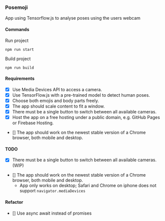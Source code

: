 ### Posemoji

App using Tensorflow.js to analyse poses using the users webcam

#### Commands

Run project

```
npm run start
```

Build project
```
npm run build
```

#### Requirements

- [x] Use Media Devices API to access a camera.
- [x] Use TensorFlow.js with a pre-trained model to detect human poses.
- [x] Choose both emojis and body parts freely.
- [x] The app should scale content to fit a window.
- [x] There must be a single button to switch between all available cameras.
- [x] Host the app on a free hosting under a public domain, e.g. GitHub Pages or Firebase Hosting.
- [] The app should work on the newest stable version of a Chrome browser, both mobile and desktop.

#### TODO
- [x] There must be a single button to switch between all available cameras. (WIP)
- [] The app should work on the newest stable version of a Chrome browser, both mobile and desktop.
  - App only works on desktop; Safari and Chrome on iphone does not support `navigator.mediaDevices`

#### Refactor
- [] Use async await instead of promises
